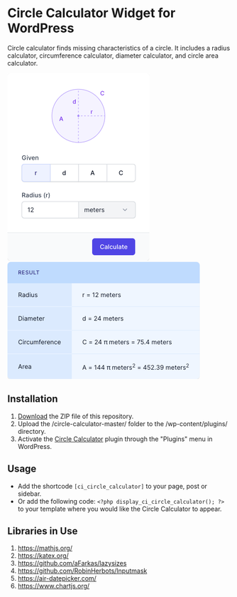 # Circle Calculator Widget for WordPress

Circle calculator finds missing characteristics of a circle. It includes a radius calculator, circumference calculator, diameter calculator, and circle area calculator.

![Circle Calculator Input Form](/assets/images/screenshot-1.png "Circle Calculator Input Form")
![Circle Calculator Calculation Results](/assets/images/screenshot-2.png "Circle Calculator Calculation Results")

## Installation

1. [Download](https://github.com/pub-calculator-io/age-calculator/archive/refs/heads/master.zip) the ZIP file of this repository.
2. Upload the /circle-calculator-master/ folder to the /wp-content/plugins/ directory.
3. Activate the [Circle Calculator](https://www.calculator.io/circle-calculator/ "Circle Calculator Homepage") plugin through the "Plugins" menu in WordPress.

## Usage
* Add the shortcode `[ci_circle_calculator]` to your page, post or sidebar.
* Or add the following code: `<?php display_ci_circle_calculator(); ?>` to your template where you would like the Circle Calculator to appear.

## Libraries in Use
1. https://mathjs.org/
2. https://katex.org/
3. https://github.com/aFarkas/lazysizes
4. https://github.com/RobinHerbots/Inputmask
5. https://air-datepicker.com/
6. https://www.chartjs.org/
